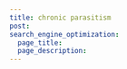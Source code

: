 ```yaml
---
title: chronic parasitism
post: 
search_engine_optimization:
  page_title:
  page_description:
---
```

